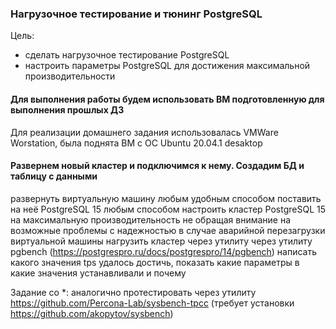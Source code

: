 ### Нагрузочное тестирование и тюнинг PostgreSQL

Цель:

- сделать нагрузочное тестирование PostgreSQL
- настроить параметры PostgreSQL для достижения максимальной производительности

#### Для выполнения работы будем использовать ВМ подготовленную для выполнения прошлых ДЗ

Для реализации домашнего задания использовалась VMWare Worstation, была поднята ВМ с ОС Ubuntu 20.04.1 desaktop

#### Развернем новый кластер и подключимся к нему. Создадим БД и таблицу с данными




развернуть виртуальную машину любым удобным способом
поставить на неё PostgreSQL 15 любым способом
настроить кластер PostgreSQL 15 на максимальную производительность не обращая внимание на возможные проблемы с надежностью в случае аварийной перезагрузки виртуальной машины
нагрузить кластер через утилиту через утилиту pgbench (https://postgrespro.ru/docs/postgrespro/14/pgbench)
написать какого значения tps удалось достичь, показать какие параметры в какие значения устанавливали и почему

Задание со *: аналогично протестировать через утилиту https://github.com/Percona-Lab/sysbench-tpcc (требует установки
https://github.com/akopytov/sysbench)
